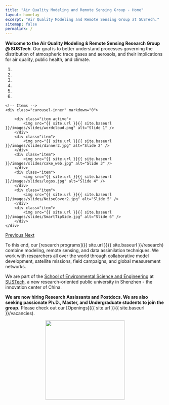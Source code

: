 ```yaml
---
title: "Air Quality Modeling and Remote Sensing Group - Home"
layout: homelay
excerpt: "Air Quality Modeling and Remote Sensing Group at SUSTech."
sitemap: false
permalink: /
---
```


**Welcome to the Air Quality Modeling & Remote Sensing Research Group @ SUSTech**. 
Our goal is to better understand processes governing the distribution of atmospheric trace gases and aerosols, and their implications for air quality, public health, and climate.

<div markdown="0" id="carousel" class="carousel slide" data-ride="carousel" data-interval="6000" data-pause="hover" >
    <!-- Menu -->
    <ol class="carousel-indicators">
        <li data-target="#carousel" data-slide-to="0" class="active"></li>
        <li data-target="#carousel" data-slide-to="1"></li>
        <li data-target="#carousel" data-slide-to="2"></li>
        <li data-target="#carousel" data-slide-to="3"></li>
        <li data-target="#carousel" data-slide-to="4"></li>
        <li data-target="#carousel" data-slide-to="5"></li>
    </ol>

    <!-- Items -->
    <div class="carousel-inner" markdown="0">

        <div class="item active">
            <img src="{{ site.url }}{{ site.baseurl }}/images/slides/wordcloud.png" alt="Slide 1" />
        </div>
        <div class="item">
            <img src="{{ site.url }}{{ site.baseurl }}/images/slides/dinner2.jpg" alt="Slide 2" />
        </div>
        <div class="item">
            <img src="{{ site.url }}{{ site.baseurl }}/images/slides/cake_web.jpg" alt="Slide 3" />
        </div>
        <div class="item">
            <img src="{{ site.url }}{{ site.baseurl }}/images/slides/logos.jpg" alt="Slide 4" />
        </div>
        <div class="item">
            <img src="{{ site.url }}{{ site.baseurl }}/images/slides/NoiseCover2.jpg" alt="Slide 5" />
        </div>
        <div class="item">
            <img src="{{ site.url }}{{ site.baseurl }}/images/slides/SmartTipSide.jpg" alt="Slide 6" />
        </div>
    </div>
  <a class="left carousel-control" href="#carousel" role="button" data-slide="prev">
    <span class="glyphicon glyphicon-chevron-left" aria-hidden="true"></span>
    <span class="sr-only">Previous</span>
  </a>
  <a class="right carousel-control" href="#carousel" role="button" data-slide="next">
    <span class="glyphicon glyphicon-chevron-right" aria-hidden="true"></span>
    <span class="sr-only">Next</span>
  </a>
</div>

To this end, our [research programs]({{ site.url }}{{ site.baseurl }}/research) combine modeling, remote sensing, and data assimilation techniques.
We work with researchers all over the world through collaborative model development, satellite missions, field campaigns, and global measurement networks.

We are part of the [School of Environmental Science and Engineering](https://ese.sustc.edu.cn/en/) at [SUSTech](https://www.sustech.edu.cn/en), a new research-oriented public university in Shenzhen - the innovation center of China.

**We are now hiring Research Assissants and Postdocs. 
We are also seeking passionate Ph.D., Master, and Undergraduate students to join the group.**
Please check out our [Openings]({{ site.url }}{{ site.baseurl }}/vacancies).

<p style="text-align:center;"><img src="{{ site.url }}{{ site.baseurl }}/images/sustech_logo.png" style="width: 250px">
